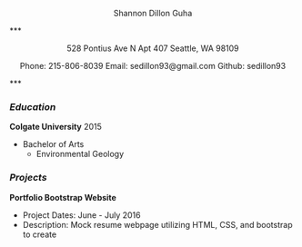 <p align="center">
  Shannon Dillon Guha
</p>
***
<p align="center">
528 Pontius Ave N Apt 407 Seattle, WA 98109
</p>
<p align="center">
Phone: 215-806-8039
Email: sedillon93@gmail.com
Github: sedillon93
</p>
***

### _Education_
**Colgate University** 2015
  - Bachelor of Arts
    - Environmental Geology

### _Projects_
**Portfolio Bootstrap Website**
  - Project Dates: June - July 2016
  - Description: Mock resume webpage utilizing HTML, CSS, and bootstrap to create

